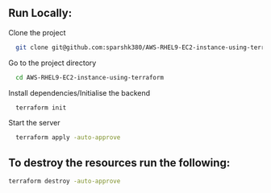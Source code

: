 
## Run Locally:

Clone the project

```bash
  git clone git@github.com:sparshk380/AWS-RHEL9-EC2-instance-using-terraform.git
```

Go to the project directory

```bash
  cd AWS-RHEL9-EC2-instance-using-terraform
```

Install dependencies/Initialise the backend

```bash
  terraform init
```

Start the server

```bash
  terraform apply -auto-approve
```

## To destroy the resources run the following:

```bash
terraform destroy -auto-approve
```
